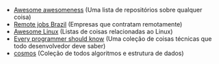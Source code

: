 * [Awesome awesomeness](https://github.com/bayandin/awesome-awesomeness) (Uma lista de repositórios sobre qualquer coisa)
* [Remote jobs Brazil](https://github.com/lerrua/remote-jobs-brazil) (Empresas que contratam remotamente)
* [Awesome Linux](https://github.com/aleksandar-todorovic/awesome-linux) (Listas de coisas relacionadas ao Linux)
* [Every programmer should know](https://github.com/mr-mig/every-programmer-should-know) (Uma coleção de coisas técnicas que todo desenvolvedor deve saber)
* [cosmos](https://github.com/OpenGenus/cosmos) (Coleção de todos algoritmos e estrutura de dados)